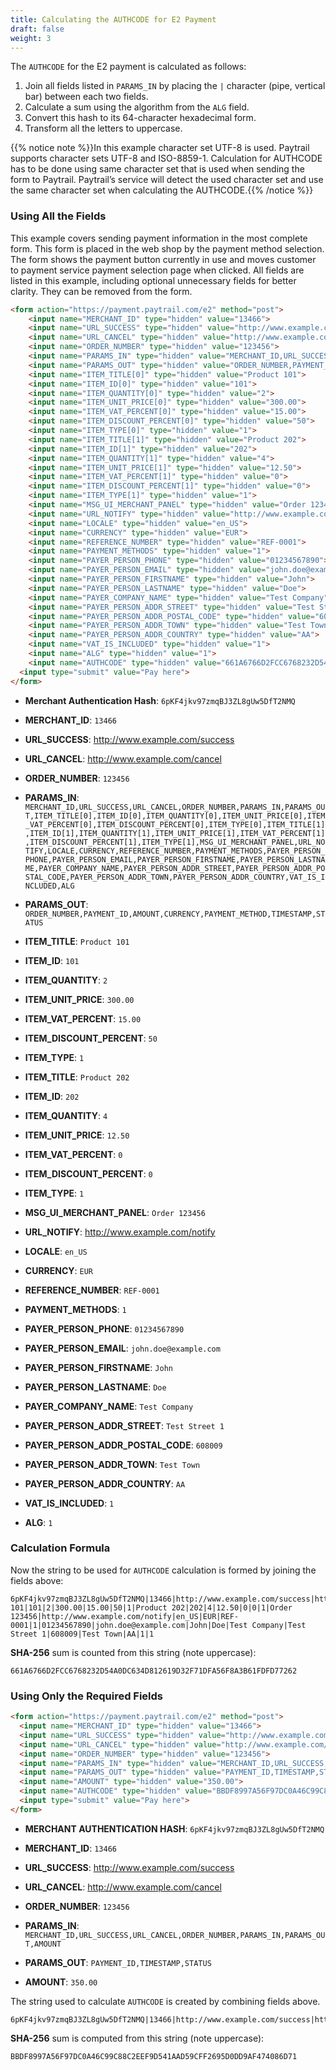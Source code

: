 ```yaml
---
title: Calculating the AUTHCODE for E2 Payment
draft: false
weight: 3
---
```


The `AUTHCODE` for the E2 payment is calculated as follows:

1. Join all fields listed in `PARAMS_IN` by placing the `|` character (pipe, vertical bar) between each two fields.
2. Calculate a sum using the algorithm from the `ALG` field.
3. Convert this hash to its 64-character hexadecimal form.
4. Transform all the letters to uppercase.

{{% notice note %}}In this example character set UTF-8 is used. Paytrail supports character sets UTF-8 and ISO-8859-1. Calculation for AUTHCODE has to be done using same character set that is used when sending the form to Paytrail. Paytrail’s service will detect the used character set and use the same character set when calculating the AUTHCODE.{{% /notice %}}

### Using All the Fields

This example covers sending payment information in the most complete form. This form is placed in the web shop by the payment method selection. The form shows the payment button currently in use and moves customer to payment service payment selection page when clicked. All fields are listed in this example, including optional unnecessary fields for better clarity. They can be removed from the form.

```html
<form action="https://payment.paytrail.com/e2" method="post">
    <input name="MERCHANT_ID" type="hidden" value="13466">
    <input name="URL_SUCCESS" type="hidden" value="http://www.example.com/success">
    <input name="URL_CANCEL" type="hidden" value="http://www.example.com/cancel">
    <input name="ORDER_NUMBER" type="hidden" value="123456">
    <input name="PARAMS_IN" type="hidden" value="MERCHANT_ID,URL_SUCCESS,URL_CANCEL,ORDER_NUMBER,PARAMS_IN,PARAMS_OUT,ITEM_TITLE[0],ITEM_ID[0],ITEM_QUANTITY[0],ITEM_UNIT_PRICE[0],ITEM_VAT_PERCENT[0],ITEM_DISCOUNT_PERCENT[0],ITEM_TYPE[0],ITEM_TITLE[1],ITEM_ID[1],ITEM_QUANTITY[1],ITEM_UNIT_PRICE[1],ITEM_VAT_PERCENT[1],ITEM_DISCOUNT_PERCENT[1],ITEM_TYPE[1],MSG_UI_MERCHANT_PANEL,URL_NOTIFY,LOCALE,CURRENCY,REFERENCE_NUMBER,PAYMENT_METHODS,PAYER_PERSON_PHONE,PAYER_PERSON_EMAIL,PAYER_PERSON_FIRSTNAME,PAYER_PERSON_LASTNAME,PAYER_COMPANY_NAME,PAYER_PERSON_ADDR_STREET,PAYER_PERSON_ADDR_POSTAL_CODE,PAYER_PERSON_ADDR_TOWN,PAYER_PERSON_ADDR_COUNTRY,VAT_IS_INCLUDED,ALG">
    <input name="PARAMS_OUT" type="hidden" value="ORDER_NUMBER,PAYMENT_ID,AMOUNT,CURRENCY,PAYMENT_METHOD,TIMESTAMP,STATUS">
    <input name="ITEM_TITLE[0]" type="hidden" value="Product 101">
    <input name="ITEM_ID[0]" type="hidden" value="101">
    <input name="ITEM_QUANTITY[0]" type="hidden" value="2">
    <input name="ITEM_UNIT_PRICE[0]" type="hidden" value="300.00">
    <input name="ITEM_VAT_PERCENT[0]" type="hidden" value="15.00">
    <input name="ITEM_DISCOUNT_PERCENT[0]" type="hidden" value="50">
    <input name="ITEM_TYPE[0]" type="hidden" value="1">
    <input name="ITEM_TITLE[1]" type="hidden" value="Product 202">
    <input name="ITEM_ID[1]" type="hidden" value="202">
    <input name="ITEM_QUANTITY[1]" type="hidden" value="4">
    <input name="ITEM_UNIT_PRICE[1]" type="hidden" value="12.50">
    <input name="ITEM_VAT_PERCENT[1]" type="hidden" value="0">
    <input name="ITEM_DISCOUNT_PERCENT[1]" type="hidden" value="0">
    <input name="ITEM_TYPE[1]" type="hidden" value="1">
    <input name="MSG_UI_MERCHANT_PANEL" type="hidden" value="Order 123456">
    <input name="URL_NOTIFY" type="hidden" value="http://www.example.com/notify">
    <input name="LOCALE" type="hidden" value="en_US">
    <input name="CURRENCY" type="hidden" value="EUR">
    <input name="REFERENCE_NUMBER" type="hidden" value="REF-0001">
    <input name="PAYMENT_METHODS" type="hidden" value="1">
    <input name="PAYER_PERSON_PHONE" type="hidden" value="01234567890">
    <input name="PAYER_PERSON_EMAIL" type="hidden" value="john.doe@example.com">
    <input name="PAYER_PERSON_FIRSTNAME" type="hidden" value="John">
    <input name="PAYER_PERSON_LASTNAME" type="hidden" value="Doe">
    <input name="PAYER_COMPANY_NAME" type="hidden" value="Test Company">
    <input name="PAYER_PERSON_ADDR_STREET" type="hidden" value="Test Street 1">
    <input name="PAYER_PERSON_ADDR_POSTAL_CODE" type="hidden" value="608009">
    <input name="PAYER_PERSON_ADDR_TOWN" type="hidden" value="Test Town">
    <input name="PAYER_PERSON_ADDR_COUNTRY" type="hidden" value="AA">
    <input name="VAT_IS_INCLUDED" type="hidden" value="1">
    <input name="ALG" type="hidden" value="1">
    <input name="AUTHCODE" type="hidden" value="661A6766D2FCC6768232D54A0DC634D812619D32F71DFA56F8A3B61FDFD77262">
  <input type="submit" value="Pay here">
</form>
```

* **Merchant Authentication Hash**: `6pKF4jkv97zmqBJ3ZL8gUw5DfT2NMQ`

* **MERCHANT_ID**: `13466`

* **URL_SUCCESS**: <http://www.example.com/success>

* **URL_CANCEL**: <http://www.example.com/cancel>

* **ORDER_NUMBER**: `123456`

* **PARAMS_IN**: `MERCHANT_ID,URL_SUCCESS,URL_CANCEL,ORDER_NUMBER,PARAMS_IN,PARAMS_OUT,ITEM_TITLE[0],ITEM_ID[0],ITEM_QUANTITY[0],ITEM_UNIT_PRICE[0],ITEM_VAT_PERCENT[0],ITEM_DISCOUNT_PERCENT[0],ITEM_TYPE[0],ITEM_TITLE[1],ITEM_ID[1],ITEM_QUANTITY[1],ITEM_UNIT_PRICE[1],ITEM_VAT_PERCENT[1],ITEM_DISCOUNT_PERCENT[1],ITEM_TYPE[1],MSG_UI_MERCHANT_PANEL,URL_NOTIFY,LOCALE,CURRENCY,REFERENCE_NUMBER,PAYMENT_METHODS,PAYER_PERSON_PHONE,PAYER_PERSON_EMAIL,PAYER_PERSON_FIRSTNAME,PAYER_PERSON_LASTNAME,PAYER_COMPANY_NAME,PAYER_PERSON_ADDR_STREET,PAYER_PERSON_ADDR_POSTAL_CODE,PAYER_PERSON_ADDR_TOWN,PAYER_PERSON_ADDR_COUNTRY,VAT_IS_INCLUDED,ALG`

* **PARAMS_OUT**: `ORDER_NUMBER,PAYMENT_ID,AMOUNT,CURRENCY,PAYMENT_METHOD,TIMESTAMP,STATUS`

* **ITEM_TITLE**: `Product 101`

* **ITEM_ID**: `101`

* **ITEM_QUANTITY**: `2`

* **ITEM_UNIT_PRICE**: `300.00`

* **ITEM_VAT_PERCENT**: `15.00`

* **ITEM_DISCOUNT_PERCENT**: `50`

* **ITEM_TYPE**: `1`

* **ITEM_TITLE**: `Product 202`

* **ITEM_ID**: `202`

* **ITEM_QUANTITY**: `4`

* **ITEM_UNIT_PRICE**: `12.50`

* **ITEM_VAT_PERCENT**: `0`

* **ITEM_DISCOUNT_PERCENT**: `0`

* **ITEM_TYPE**: `1`

* **MSG_UI_MERCHANT_PANEL**: `Order 123456`

* **URL_NOTIFY**: <http://www.example.com/notify>

* **LOCALE**: `en_US`

* **CURRENCY**: `EUR`

* **REFERENCE_NUMBER**: `REF-0001`

* **PAYMENT_METHODS**: `1`

* **PAYER_PERSON_PHONE**: `01234567890`

* **PAYER_PERSON_EMAIL**: `john.doe@example.com`

* **PAYER_PERSON_FIRSTNAME**: `John`

* **PAYER_PERSON_LASTNAME**: `Doe`

* **PAYER_COMPANY_NAME**: `Test Company`

* **PAYER_PERSON_ADDR_STREET**: `Test Street 1`

* **PAYER_PERSON_ADDR_POSTAL_CODE**: `608009`

* **PAYER_PERSON_ADDR_TOWN**: `Test Town`

* **PAYER_PERSON_ADDR_COUNTRY**: `AA`

* **VAT_IS_INCLUDED**: `1`

* **ALG**: `1`

### Calculation Formula

Now the string to be used for `AUTHCODE` calculation is formed by joining the fields above:

```plain
6pKF4jkv97zmqBJ3ZL8gUw5DfT2NMQ|13466|http://www.example.com/success|http://www.example.com/cancel|123456|MERCHANT_ID,URL_SUCCESS,URL_CANCEL,ORDER_NUMBER,PARAMS_IN,PARAMS_OUT,ITEM_TITLE[0],ITEM_ID[0],ITEM_QUANTITY[0],ITEM_UNIT_PRICE[0],ITEM_VAT_PERCENT[0],ITEM_DISCOUNT_PERCENT[0],ITEM_TYPE[0],ITEM_TITLE[1],ITEM_ID[1],ITEM_QUANTITY[1],ITEM_UNIT_PRICE[1],ITEM_VAT_PERCENT[1],ITEM_DISCOUNT_PERCENT[1],ITEM_TYPE[1],MSG_UI_MERCHANT_PANEL,URL_NOTIFY,LOCALE,CURRENCY,REFERENCE_NUMBER,PAYMENT_METHODS,PAYER_PERSON_PHONE,PAYER_PERSON_EMAIL,PAYER_PERSON_FIRSTNAME,PAYER_PERSON_LASTNAME,PAYER_COMPANY_NAME,PAYER_PERSON_ADDR_STREET,PAYER_PERSON_ADDR_POSTAL_CODE,PAYER_PERSON_ADDR_TOWN,PAYER_PERSON_ADDR_COUNTRY,VAT_IS_INCLUDED,ALG|ORDER_NUMBER,PAYMENT_ID,AMOUNT,CURRENCY,PAYMENT_METHOD,TIMESTAMP,STATUS|Product 101|101|2|300.00|15.00|50|1|Product 202|202|4|12.50|0|0|1|Order 123456|http://www.example.com/notify|en_US|EUR|REF-0001|1|01234567890|john.doe@example.com|John|Doe|Test Company|Test Street 1|608009|Test Town|AA|1|1
```

**SHA-256** sum is counted from this string (note uppercase):

```plain
661A6766D2FCC6768232D54A0DC634D812619D32F71DFA56F8A3B61FDFD77262
```

### Using Only the Required Fields

```html
<form action="https://payment.paytrail.com/e2" method="post">
  <input name="MERCHANT_ID" type="hidden" value="13466">
  <input name="URL_SUCCESS" type="hidden" value="http://www.example.com/success">
  <input name="URL_CANCEL" type="hidden" value="http://www.example.com/cancel">
  <input name="ORDER_NUMBER" type="hidden" value="123456">
  <input name="PARAMS_IN" type="hidden" value="MERCHANT_ID,URL_SUCCESS,URL_CANCEL,ORDER_NUMBER,PARAMS_IN,PARAMS_OUT,AMOUNT">
  <input name="PARAMS_OUT" type="hidden" value="PAYMENT_ID,TIMESTAMP,STATUS">
  <input name="AMOUNT" type="hidden" value="350.00">
  <input name="AUTHCODE" type="hidden" value="BBDF8997A56F97DC0A46C99C88C2EEF9D541AAD59CFF2695D0DD9AF474086D71">
  <input type="submit" value="Pay here">
</form>
```

* **MERCHANT AUTHENTICATION HASH**: `6pKF4jkv97zmqBJ3ZL8gUw5DfT2NMQ`

* **MERCHANT_ID**: `13466`

* **URL_SUCCESS**: <http://www.example.com/success>

* **URL_CANCEL**: <http://www.example.com/cancel>

* **ORDER_NUMBER**: `123456`

* **PARAMS_IN**: `MERCHANT_ID,URL_SUCCESS,URL_CANCEL,ORDER_NUMBER,PARAMS_IN,PARAMS_OUT,AMOUNT`

* **PARAMS_OUT**: `PAYMENT_ID,TIMESTAMP,STATUS`

* **AMOUNT**: `350.00`

The string used to calculate `AUTHCODE` is created by combining fields above.

```plain
6pKF4jkv97zmqBJ3ZL8gUw5DfT2NMQ|13466|http://www.example.com/success|http://www.example.com/cancel|123456|MERCHANT_ID,URL_SUCCESS,URL_CANCEL,ORDER_NUMBER,PARAMS_IN,PARAMS_OUT,AMOUNT|PAYMENT_ID,TIMESTAMP,STATUS|350.00
```

**SHA-256** sum is computed from this string (note uppercase):

```plain
BBDF8997A56F97DC0A46C99C88C2EEF9D541AAD59CFF2695D0DD9AF474086D71
```
